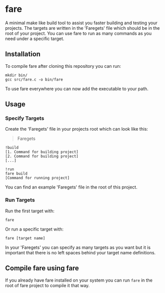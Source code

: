 # fare
A minimal make like build tool to assist you faster building and testing your projects. The targets are written in the 'Faregets' file which should be in the root of your project. You can use fare to run as many commands as you need under a specific target.

## Installation
To compile fare after cloning this repository you can run:
```
mkdir bin/
gcc src/fare.c -o bin/fare
```
To use fare everywhere you can now add the executable to your path.

## Usage
### Specify Targets
Create the 'Faregets' file in your projects root which can look like this:
> Faregets
```
!build
[1. Command for building project]
[2. Command for building project]
[...]

!run
fare build
[Command for running project]
```
You can find an example 'Faregets' file in the root of this project.

### Run Targets
Run the first target with:
```
fare
```
Or run a specific target with:
```
fare [target name]
```
In your 'Faregets' you can specify as many targets as you want but it is important that there is no left spaces behind your target name definitions.

## Compile fare using fare
If you already have fare installed on your system you can run `fare` in the root of fare project to compile it that way.
